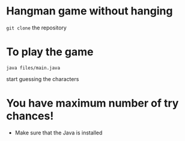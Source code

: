 # Hangman game without hanging 
`git clone` the repository

# To play the game
`java files/main.java` 

start guessing the characters

# You have maximum number of try chances!


* Make sure that the Java is installed
